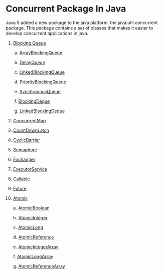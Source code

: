 # Concurrent Package In Java



Java 5 added a new package to the java platform. the java.util.concurrent package. This package contains a set of classes that makes it easier to develop concurrent applications in java.



1. [Blocking Queue]()

   ​	a. [ArrayBlockingQueue]()

   ​	b. [DelayQueue]()

   ​	c. [LinkedBlockingQueue]()

   ​	d. [PriorityBlockingQueue]()

   ​	e. [SynchronousQueue]()

   ​	f. [BlockingDeque]()

   ​	g. [LinkedBlockingDeque]()

2. [ConcurrentMap]()

3. [CountDownLatch]()

4. [CyclicBarrier]()

5. [Semaphore]()

6. [Exchanger]()

7. [ExecutorService]()

8. [Callable]()

9. [Future]()

10. [Atomic]()

    a. [AtomicBoolean]()

    b. [AtomicInteger]()

    c. [AtomicLong]()

    d. [AtomicReference]()

    e. [AtomicIntegerArray]()

    f. [AtomicLongArray]()

    g. [AtomicReferenceArray]()